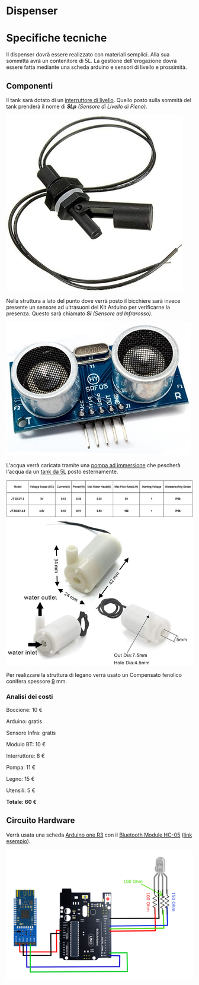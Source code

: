 # Dispenser

# Specifiche tecniche

Il dispenser dovrà essere realizzato con materiali semplici. Alla sua sommittà avrà un contenitore di 5L. La gestione dell'erogazione dovrà essere fatta mediante una scheda arduino e sensori di livello e prossimità.

## Componenti

Il tank sarà dotato di un [interruttore di livello](https://www.amazon.it/HeyNana-Professionale-Orizzontale-Galleggiante-Interruttore/dp/B092RDHD33/ref=sr_1_10?__mk_it_IT=%C3%85M%C3%85%C5%BD%C3%95%C3%91&crid=8NI79WG5V3W0&dib=eyJ2IjoiMSJ9.caQlodmXF27rFb6HHKpAm3nKw43fMJdWZs3rr-PVYytR1utZl8QErfRq_PB2TxF_tcAJK3m94_Yw6ms1pQtjVmQsyJiHKlQ6410xK3jza2W7LyVcLNRKulc0iVBY8lsxxSyOr2TUenqF02kqZqxZ12hAKO-CpOkWJFpe6xeYHHrDjuLNxWfy5ukSRQKh3y_0sNWC3Kb9v69Sm8WzLxPf3EnVe8J-7Gdu78AqVvYovp4oZvLQ8H3ejojM1sUEZVvirAmWnwx3vb_WQoBI92ETb1K_KZ-6PIDkRPM6505Yuvo.-4VwA58auWtILwHKFTvttqWOAJe1O0lrEQv2MYaK9Pw&dib_tag=se&keywords=interruttore+di+livello+arduino&qid=1718211210&sprefix=interruttore+di+livello+arduino%2Caps%2C129&sr=8-10). Quello posto sulla sommità del tank prenderà il nome di ***SLp** (Sensore di Livello di Pieno).*

![1718212243912](image/README/1718212243912.png)

Nella struttura a lato del punto dove verrà posto il bicchiere sarà invece presente un sensore ad ultrasuoni del Kit Arduino per verificarne la presenza. Questo sarà chiamato ***Si** (Sensore ad Infrarosso)*.

![1718214069114](image/README/1718214069114.png)

L'acqua verrà caricata tramite una [pompa ad immersione](https://www.amazon.it/RUNCCI-YUN-Sommergibile-Sommersa-Trasparente-Flessibile/dp/B082PM8L6X/ref=sr_1_1?dib=eyJ2IjoiMSJ9.BvDnZOOEMe1jbq75fCUEGipr3fJHY_d6swHJyezsbH4UdO7TOfMiEIXU7w-4LtpRue8jSVjoeA0EqP4BrmAI698Acxgn_M5ew70pYa0jW_ViLIMgZTl13r_xlVoH5NS6WJ_kjiwDZgU8u5G42dHxrm_6s7WR0HxfVAgMmKlZJZzZ5bYzzXpakWc7XPgsa7nxjSCk8MazzJU2vm6Bj0f7newf08lANMCpFHLZdLq3gyqL7RKohShidx7iC76GTxYgMUmBx2W2vqacMQ3VCZR9avDxFN2LzhJQ7kzRO_5oXt8.YoRuR59_DLxdLE3QKRcPlJOchHAiYgcXpj7ixXlfN3I&dib_tag=se&keywords=arduino%2Bpump&qid=1718210361&sr=8-1&th=1) che pescherà l'acqua da un [tank da 5L](https://www.amazon.it/MARTEN-Marten-Acqua-demineralizzata-5L/dp/B06WVTDVFP/ref=sr_1_7?crid=3E8DSW908P8MC&dib=eyJ2IjoiMSJ9.W4lndhLax4vJEc1TGPmJe5CK1JppvqNF8geCVDVOix0R4e3mVDkiyg7aJxedYxHnH5uiT5PPuFUamHLDw-12nSiiHNkaQ_eT3XCSDHAHpvk3LDBykUi6jA7LySfFWiM1hJoRUEqaoXnB7ljUZoDz_X9HMbf4wpej2-gj31gMMhtWO1mE7x5jgVkl95I_ACmJyuPIlZrJKTZdVWTHzLOnDyJJt1mG4SbmNalHIcUPHSvffpNSfxHQboykTGIO1uZOMuaIpiTQmW0zwH7HUivCoJV0lWy6XimRD70xRXwd9zA.3T87neEwXo6vxkNqEWT_fSWy51aFrLC0pLg_yLb-lZY&dib_tag=se&keywords=5l+acqua&qid=1718211880&sprefix=5L%2Caps%2C127&sr=8-7) posto esternamente.

![1718212128770](image/README/1718212128770.png)

Per realizzare la struttura di legano verrà usato un Compensato fenolico conifera spessore [9](https://www.tecnomat.it/it/comp-fenolico-conif-spes-9-mm-120x60-cm-25056014/) mm.

### Analisi dei costi

Boccione:		10 €

Arduino: 		gratis

Sensore Infra:	gratis

Modulo BT:	10 €

Interruttore:	8 €

Pompa:		11 €

Legno:		15 €

Utensili:  5 €

**Totale:		60 €**

## Circuito Hardware

Verrà usata una scheda [Arduino one R3](https://www.arduino.cc/en/uploads/Main/Arduino_Uno_Rev3-schematic.pdf) con il [Bluetooth Module HC-05](https://www.amazon.it/DSD-TECH-BT-05-Bluetooth-classico/dp/B09NKYV3D7/ref=sr_1_3?__mk_it_IT=%C3%85M%C3%85%C5%BD%C3%95%C3%91&crid=CYC2WTNDMKCY&dib=eyJ2IjoiMSJ9.dfNm6aF8fYLQ3BUCasp5xaYRxTrlIDJrTk2Z6C7z6SpDJtOugyE825Kr638QCeWCdyo1nEMXCMjeTtCud98a7uH9nePnjh3r6yp5pDAhq80RsfudRdPrSGqegNe0g0O8ndjOzNNxuxrO9bKDd4GaIq6tlr6yY2uO65Cpjbj_BOrtKrb4jsT12VgQ5PThj_z3vS2Cm4vu7yudBr75hot_Q5E9VUNq_dWU0dy1r1bwxNaWRVqmlt-sYc2rWr2mR5O0vkqaTCY9IB7yZkthWC-4LSYVL4Cl1QSaX_EbYt1bodM.06H6XabNnLjwVFC5Us7cZXMNF-loPiDT3RTnVf1qPns&dib_tag=se&keywords=Bluetooth+Module+HC-05&qid=1718213683&sprefix=bluetooth+module+hc-05%2Caps%2C118&sr=8-3) ([link esempio](https://makersportal.com/blog/2018/10/30/4-pin-rgb-led-control-using-ios-blexar-app-hm-10-bluetooth-module-and-arduino)).

![1718212715874](image/README/1718212715874.png)
